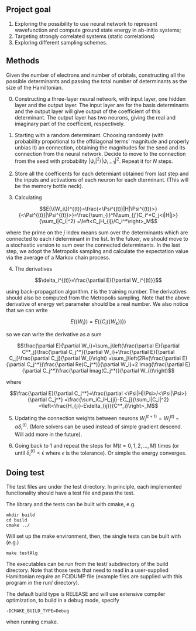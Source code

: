 ## Project goal

1. Exploring the possibility to use neural network to represent wavefunction and compute ground state energy in ab-initio systems;
2. Targeting strongly correlated systems (static correlations)
3. Exploring different sampling schemes.

## Methods


Given the number of electrons and number of orbitals, constructing all the
 possible determinants and passing the total number of determinants as the
size of the Hamiltonian.

0. Constructing a three-layer neural network, with input layer, one hidden layer and the output layer.
The input layer are for the basis determinants and the output layer will give output of the coefficient of this determinant. The output layer has two neurons, giving the real and imaginary part of the coefficent, respectively.

1. Starting with a random determinant. Choosing
 randomly (with probability propotional to the offdiagonal terms'
magnitude and properly unbias it) an connection, obtaining the magnitudes
for the seed and its connection from the neural network. Decide to move to
 the connection from the seed with probability $`|\psi_i|^2/|\psi_{i-1}|^2`$. Repeat it for $`N`$ steps.
2. Store all the coefficents for each determiant obtained from last step and the inputs and activations of each neuron for each dterminant. (This will be the memory bottle neck).

3. Calculating
```math
E(\{W_i\})^{(t)}=\frac{<\Psi^{(t)}|H|\Psi^{(t)}>}{<\Psi^{(t)}|\Psi^{(t)}>}=\frac{\sum_{i}^N\sum_{j'}C_i^*C_j<i|H|j>}{\sum_i|C_i|^2}
=\left<C_jH_{ij}/C_i^*\right>_M
```
where the prime on the $`j`$ index means sum over the determinants which are connected to each $`i`$ determinant in the list. In the futuer, we should move to a stochastic version to sum over the connected determinants. In the last step, we adopt the Metropolis sampling and calculate the expectation value via the average of a Markov chain process.

4. The derivatives

```math
\delta_i^{(t)}=\frac{\partial E}{\partial W_i^{(t)}}
```

using back-propagation algorithm. $`t`$ is the training number.
The derivatives should also be computed from the Metropolis sampling. Note that the above derivative of energy wrt parameter should be a real number.
We also notice that we can write

```math
E(\{W_i\})=E(\{C_i(\{W_k\})\})
```

so we can write the derivative as a sum

```math
\frac{\partial E}{\partial W_i}=\sum_j\left(\frac{\partial E}{\partial C^*_j}\frac{\partial C_j^*}{\partial W_i}+\frac{\partial E}{\partial C_j}\frac{\partial C_j}{\partial W_i}\right)
=\sum_j\left(2Re(\frac{\partial E}{\partial C_j^*})\frac{\partial Re(C_j^*)}{\partial W_i}+2 Imag(\frac{\partial E}{\partial C_j^*}\frac{\partial Imag(C_j^*)}{\partial W_i})\right)
```

where

```math 
\frac{\partial E}{\partial C_j^*}=\frac{\partial <\Psi|H|\Psi>/<\Psi|\Psi>}{\partial C_j^*}
=\frac{\sum_iC_iH_{ji}-EC_j}{\sum_i|C_i|^2}
=\left<\frac{H_{ji}-E\delta_{ij}}{C^*_i}\right>_M
```

5. Updating the connection weights between neurons $`W_i^{(t+1)}=W_i^{(t)}-\alpha \delta_i^{(t)}`$. (More solvers can be used instead of simple gradient descend. Will add more in the future).

6. Going back to 1 and repeat the steps for $`M (t=0,1,2,...,M)`$ times (or until $`\delta_i^{(t)}<\epsilon`$ where $`\epsilon`$ is the tolerance). Or simple the energy converges.



## Doing test

The test files are under the test directory. In principle, each implemented functionality should have a test file and pass the test.

The library and the tests can be built with cmake, e.g.
```
mkdir build
cd build
cmake ../
```
Will set up the make environment, then, the single tests can be built with (e.g.)
```
make testAlg
```
The executables can be run from the test/ subdirectory of the build
directory. Note that those tests that need to read in a user-supplied
Hamiltonian require an FCIDUMP file (example files are supplied with
this program in the run/ directory).

The default build type is RELEASE and will use extensive compiler
optimization, to build in a debug mode, specify
```
-DCMAKE_BUILD_TYPE=Debug
```
when running cmake.
